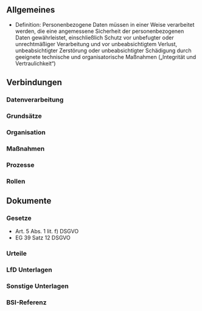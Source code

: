 ## Allgemeines
- Definition: Personenbezogene Daten müssen in einer Weise verarbeitet werden, die eine angemessene Sicherheit der personenbezogenen Daten gewährleistet, einschließlich Schutz vor unbefugter oder unrechtmäßiger Verarbeitung und vor unbeabsichtigtem Verlust, unbeabsichtigter Zerstörung oder unbeabsichtigter Schädigung durch geeignete technische und organisatorische Maßnahmen („Integrität und Vertraulichkeit“)
## Verbindungen
### Datenverarbeitung
### Grundsätze
### Organisation
### Maßnahmen
### Prozesse
### Rollen

## Dokumente
### Gesetze
- Art. 5 Abs. 1 lit. f) DSGVO
- EG 39 Satz 12 DSGVO
### Urteile
### LfD Unterlagen
### Sonstige Unterlagen
### BSI-Referenz